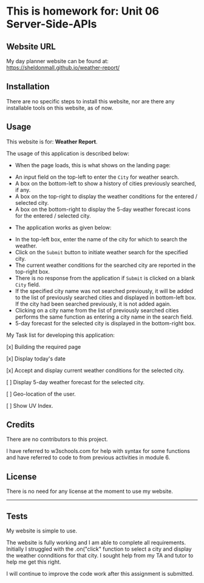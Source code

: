 # This is homework for: Unit 06 Server-Side-APIs

## Website URL

My day planner website can be found at: https://sheldonmall.github.io/weather-report/


## Installation

There are no specific steps to install this website, nor are there any installable tools on this website, as of now.


## Usage 

This website is for: **Weather Report**. 

The usage of this application is described below:

* When the page loads, this is what shows on the landing page: 
- An input field on the top-left to enter the `City` for weather search.
- A box on the bottom-left to show a history of cities previously searched, if any.
- A box on the top-right to display the weather conditions for the entered / selected city.
- A box on the bottom-right to display the 5-day weather forecast icons for the entered / selected city.
 
* The application works as given below:
- In the top-left box, enter the name of the city for which to search the weather.
- Click on the `Submit` button to initiate weather search for the specified city. 
- The current weather conditions for the searched city are reported in the top-right box.
- There is no response from the application if `Submit` is clicked on a blank `City` field.
- If the specified city name was not searched previously, it will be added to the list of previously searched cities and displayed in bottom-left box. If the city had been searched previously, it is not added again.
- Clicking on a city name from the list of previously searched cities performs the same function as entering a city name in the search field.
- 5-day forecast for the selected city is displayed in the bottom-right box.

My Task list for developing this application:

[x] Building the required page

[x] Display today's date

[x] Accept and display current weather conditions for the selected city.

[ ] Display 5-day weather forecast for the selected city.

[ ] Geo-location of the user.

[ ] Show UV Index.


## Credits

There are no contributors to this project.

I have referred to w3schools.com for help with syntax for some functions and have referred to code to from previous activities in module 6.


## License

There is no need for any license at the moment to use my website.

---


## Tests

My website is simple to use. 

The website is fully working and I am  able to complete all requirements. Initially I struggled with the .on("click" function to select a city and display the weather connditions for that city. I sought help from my TA and tutor to help me get this right.

I will continue to improve the code work after this assignment is submitted.
